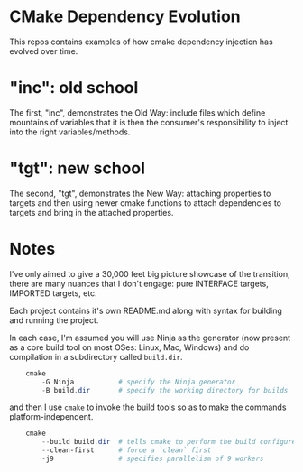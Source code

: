 CMake Dependency Evolution
==========================

This repos contains examples of how cmake dependency injection has evolved over time.


# "inc": old school

The first, "inc", demonstrates the Old Way: include files which define mountains of variables
that it is then the consumer's responsibility to inject into the right variables/methods.


# "tgt": new school
The second, "tgt", demonstrates the New Way: attaching properties to targets and then using
newer cmake functions to attach dependencies to targets and bring in the attached properties.


# Notes

I've only aimed to give a 30,000 feet big picture showcase of the transition, there are many
nuances that I don't engage: pure INTERFACE targets, IMPORTED targets, etc.

Each project contains it's own README.md along with syntax for building and running the
project.

In each case, I'm assumed you will use Ninja as the generator (now present as a core build tool
on most OSes: Linux, Mac, Windows) and do compilation in a subdirectory called `build.dir`.

```ps1
	cmake
		-G Ninja           # specify the Ninja generator
		-B build.dir       # specify the working directory for builds
```

and then I use `cmake` to invoke the build tools so as to make the commands platform-independent.

```ps1
	cmake
		--build build.dir  # tells cmake to perform the build configured in build.dir
		--clean-first      # force a `clean` first
		-j9	               # specifies parallelism of 9 workers
```


